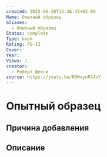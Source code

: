 ```yaml
---
created: 2025-06-20T12:36:43+03:00
Name: Опытный образец
aliases:
  - Опытный образец
Status: complete
Type: book
Rating: PG-13
Cover: 
Year: 
Views: 1
creator:
  - Роберт Шекли
source: https://youtu.be/ROWayuR14xY
---
```


# Опытный образец








## Причина добавления




## Описание



